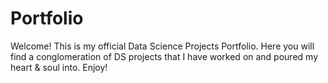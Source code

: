# Portfolio
Welcome! This is my official Data Science Projects Portfolio. Here you will find a conglomeration of DS projects that I have worked on and poured my heart &amp; soul into. Enjoy!
